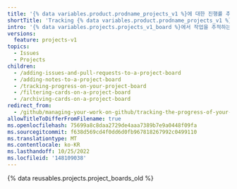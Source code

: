 ```yaml
---
title: '{% data variables.product.prodname_projects_v1 %}에 대한 진행률 추적'
shortTitle: 'Tracking {% data variables.product.prodname_projects_v1 %}'
intro: '{% data variables.projects.projects_v1_board %}에서 작업을 추적하는 방법을 알아봅니다.'
versions:
  feature: projects-v1
topics:
  - Issues
  - Projects
children:
  - /adding-issues-and-pull-requests-to-a-project-board
  - /adding-notes-to-a-project-board
  - /tracking-progress-on-your-project-board
  - /filtering-cards-on-a-project-board
  - /archiving-cards-on-a-project-board
redirect_from:
  - /github/managing-your-work-on-github/tracking-the-progress-of-your-work-with-project-boards
allowTitleToDifferFromFilename: true
ms.openlocfilehash: 75699a8c8daa2729de4aaa7389b7e9a0448f09fa
ms.sourcegitcommit: f638d569cd4f0dd6d0fb967818267992c0499110
ms.translationtype: MT
ms.contentlocale: ko-KR
ms.lasthandoff: 10/25/2022
ms.locfileid: '148109038'
---
```

{% data reusables.projects.project_boards_old %}
